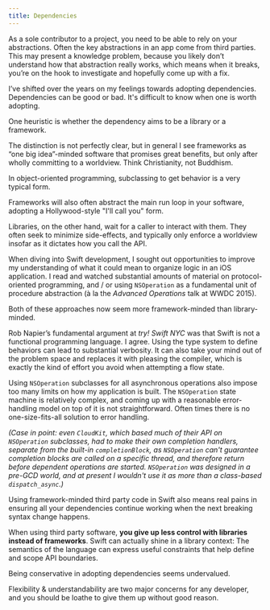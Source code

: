 ```yaml
---
title: Dependencies
---
```


As a sole contributor to a project, you need to be able to rely on your abstractions. Often the key abstractions in an app come from third parties. This may present a knowledge problem, because you likely don’t understand how that abstraction really works, which means when it breaks, you’re on the hook to investigate and hopefully come up with a fix.

I’ve shifted over the years on my feelings towards adopting dependencies. Dependencies can be good or bad. It's difficult to know when one is worth adopting.

One heuristic is whether the dependency aims to be a library or a framework.

The distinction is not perfectly clear, but in general I see frameworks as “one big idea”-minded software that promises great benefits, but only after wholly committing to a worldview. Think Christianity, not Buddhism.

In object-oriented programming, subclassing to get behavior is a very typical form. 

Frameworks will also often abstract the main run loop in your software, adopting a Hollywood-style "I'll call you" form.

Libraries, on the other hand, wait for a caller to interact with them. They often seek to minimize side-effects, and typically only enforce a worldview insofar as it dictates how you call the API.

When diving into Swift development, I sought out opportunities to improve my understanding of what it could mean to organize logic in an iOS application. I read and watched substantial amounts of material on protocol-oriented programming, and / or using `NSOperation` as a fundamental unit of procedure abstraction (à la the *Advanced Operations* talk at WWDC 2015).

Both of these approaches now seem more framework-minded than library-minded.

Rob Napier’s fundamental argument at *try! Swift NYC* was that Swift is not a functional programming language. I agree. Using the type system to define behaviors can lead to substantial verbosity. It can also take your mind out of the problem space and replaces it with pleasing the compiler, which is exactly the kind of effort you avoid when attempting a flow state.

Using `NSOperation` subclasses for all asynchronous operations also impose too many limits on how my application is built. The `NSOperation` state machine is relatively complex, and coming up with a reasonable error-handling model on top of it is not straightforward. Often times there is no one-size-fits-all solution to error handling.

*(Case in point: even `CloudKit`, which based much of their API on `NSOperation` subclasses, had to make their own completion handlers, separate from the built-in `completionBlock`, as `NSOperation` can't guarantee completion blocks are called on a specific thread, and therefore return before dependent operations are started. `NSOperation` was designed in a pre-GCD world, and at present I wouldn't use it as more than a class-based `dispatch_async`.)*

Using framework-minded third party code in Swift also means real pains in ensuring all your dependencies continue working when the next breaking syntax change happens.

When using third party software, **you give up less control with libraries instead of frameworks**. Swift can actually shine in a library context: The semantics of the language can express useful constraints that help define and scope API boundaries.

Being conservative in adopting dependencies seems undervalued.

Flexibility & understandability are two major concerns for any developer, and you should be loathe to give them up without good reason.
